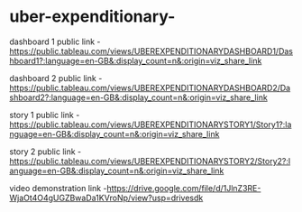 # uber-expenditionary-


dashboard 1 public link -https://public.tableau.com/views/UBEREXPENDITIONARYDASHBOARD1/Dashboard1?:language=en-GB&:display_count=n&:origin=viz_share_link

dashboard 2 public link -https://public.tableau.com/views/UBEREXPENDITIONARYDASHBOARD2/Dashboard2?:language=en-GB&:display_count=n&:origin=viz_share_link

story 1 public link -https://public.tableau.com/views/UBEREXPENDITIONARYSTORY1/Story1?:language=en-GB&:display_count=n&:origin=viz_share_link

story 2 public link -https://public.tableau.com/views/UBEREXPENDITIONARYSTORY2/Story2?:language=en-GB&:display_count=n&:origin=viz_share_link

video demonstration link -https://drive.google.com/file/d/1JlnZ3RE-WjaOt4O4gUGZBwaDa1KVroNp/view?usp=drivesdk
